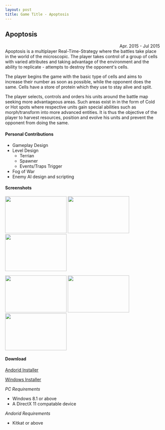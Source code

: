 ```yaml
---
layout: post
title: Game Title - Apoptosis
---
```

## Apoptosis
<div style="text-align: right">Apr. 2015 - Jul 2015</div>
Apoptosis is a multiplayer Real-Time-Strategy where the battles take place in the world of the microscopic. The player takes control of a group of cells with varied attributes and taking advantage of the environment and the ability to replicate -  attempts to destroy the opponent's cells. 

The player begins the game with the basic type of cells and aims to increase their number as soon as possible, while the opponent does the same. Cells have a store of protein which they use to stay alive and split.      

The player selects, controls and orders his units around the battle map seeking more advantageous areas. Such areas exist in in the form of Cold or Hot spots where respective units gain special abilities such as morph/transform into more advanced entities. It is thus the objective of the player to harvest resources, position and evolve his units and prevent the opponent from doing the same.

#### Personal Contributions
* Gameplay Design
* Level Design
  * Terrian
  * Spawner
  * Events/Traps Trigger
* Fog of War
* Enemy AI design and scripting

#### Screenshots
<p>
	<div style="display: inline-block; max-width: 49%">
		<a href="http://paspy.me/public/images/apoptosis_01.png" target="_blank"><img src="http://paspy.me/public/images/apoptosis_01.png" alt="" width="200" height="120"></a>
	</div>
	<div style="display: inline-block; max-width: 49%">
		<a href="http://paspy.me/public/images/apoptosis_02.png" target="_blank"><img src="http://paspy.me/public/images/apoptosis_02.png" alt="" width="200" height="120"></a>
	</div>
	<div style="display: inline-block; max-width: 49%">
		<a href="http://paspy.me/public/images/apoptosis_03.png" target="_blank"><img src="http://paspy.me/public/images/apoptosis_03.png" alt="" width="200" height="120"></a>
	</div>
</p>
<p>
	<div style="display: inline-block; max-width: 49%">
		<a href="http://paspy.me/public/images/apoptosis_04.png" target="_blank"><img src="http://paspy.me/public/images/apoptosis_04.png" alt="" width="200" height="120"></a>
	</div>
	<div style="display: inline-block; max-width: 49%">
		<a href="http://paspy.me/public/images/apoptosis_05.png" target="_blank"><img src="http://paspy.me/public/images/apoptosis_05.png" alt="" width="200" height="120"></a>
	</div>
	<div style="display: inline-block; max-width: 49%">
		<a href="http://paspy.me/public/images/apoptosis_06.png" target="_blank"><img src="http://paspy.me/public/images/apoptosis_06.png" alt="" width="200" height="120"></a>
	</div>
</p>

#### Download

[Andorid Installer](https://github.com/paspy/paspy.github.io/releases/download/Apoptosis_default/Apoptosis.apk)

[Windows Installer](https://github.com/paspy/paspy.github.io/releases/download/Apoptosis_default/Apoptosis_Installer.exe)

*PC Requirements*
 * Windows 8.1 or above
 * A DirectX 11 compatable device

*Andorid Requirements*
 * Kitkat or above